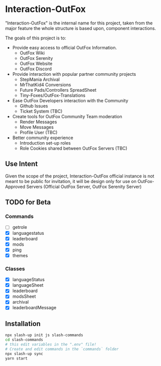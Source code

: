 # Interaction-OutFox

"Interaction-OutFox" is the internal name for this project, taken from the major feature the whole structure is based upon, component interactions.

The goals of this project is to:

- Provide easy access to official OutFox Information.
	- OutFox Wiki
	- OutFox Serenity
	- OutFox Website
	- OutFox Discord
- Provide interaction with popular partner community projects
	- StepMania Archival
	- MrThatKid4 Conversions
	- Future Pads/Controllers SpreadSheet
	- Tiny-Foxes/OutFox-Translations
- Ease OutFox Developers interaction with the Community
	- Github Issues
	- Ticket System (TBC)
- Create tools for OutFox Community Team moderation
	- Render Messages
	- Move Messages
	- Profile User (TBC)
- Better community experience
	- Introduction set-up roles
	- Role Cookies shared between OutFox Servers (TBC)

## Use Intent

Given the scope of the project, Interaction-OutFox official instance is not meant to be public for invitation, it will be design only for use on OutFox-Approved Servers (Official OutFox Server, OutFox Serenity Server)



## TODO for Beta

### Commands

- [ ] getrole
- [x] languagestatus
- [x] leaderboard
- [x] mods
- [x] ping
- [x] themes

### Classes

- [x] languageStatus
- [x] languageSheet
- [x] leaderboard
- [x] modsSheet
- [x] archival
- [x] leaderboardMessage

## Installation

```sh
npx slash-up init js slash-commands
cd slash-commands
# this edit variables in the ".env" file!
# Create and edit commands in the `commands` folder
npx slash-up sync
yarn start
```
